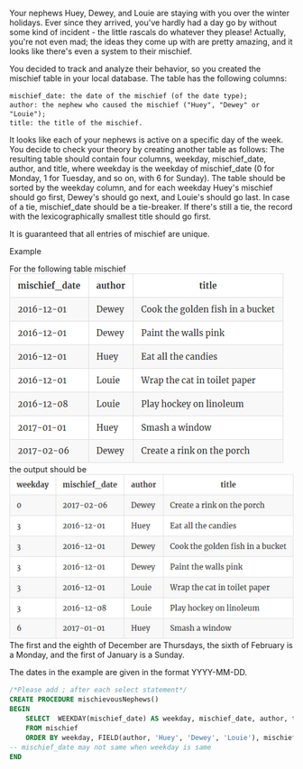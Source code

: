 Your nephews Huey, Dewey, and Louie are staying with you over the winter holidays. Ever since they arrived, you've hardly had a day go by without some kind of incident - the little rascals do whatever they please! Actually, you're not even mad; the ideas they come up with are pretty amazing, and it looks like there's even a system to their mischief.

You decided to track and analyze their behavior, so you created the mischief table in your local database. The table has the following columns:

    mischief_date: the date of the mischief (of the date type);
    author: the nephew who caused the mischief ("Huey", "Dewey" or "Louie");
    title: the title of the mischief.

It looks like each of your nephews is active on a specific day of the week. You decide to check your theory by creating another table as follows:
The resulting table should contain four columns, weekday, mischief_date, author, and title, where weekday is the weekday of mischief_date (0 for Monday, 1 for Tuesday, and so on, with 6 for Sunday). The table should be sorted by the weekday column, and for each weekday Huey's mischief should go first, Dewey's should go next, and Louie's should go last. In case of a tie, mischief_date should be a tie-breaker. If there's still a tie, the record with the lexicographically smallest title should go first.

It is guaranteed that all entries of mischief are unique.

Example

For the following table mischief
![title](P10-1.png)
the output should be
![title](P10-2.png)
The first and the eighth of December are Thursdays, the sixth of February is a Monday, and the first of January is a Sunday.

The dates in the example are given in the format YYYY-MM-DD.

```sql
/*Please add ; after each select statement*/
CREATE PROCEDURE mischievousNephews()
BEGIN
    SELECT  WEEKDAY(mischief_date) AS weekday, mischief_date, author, title
    FROM mischief
    ORDER BY weekday, FIELD(author, 'Huey', 'Dewey', 'Louie'), mischief_date, title; 
-- mischief_date may not same when weekday is same  
END
```